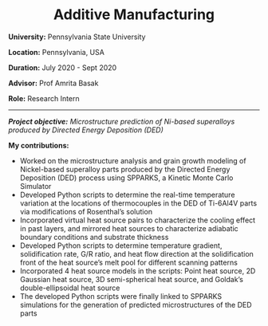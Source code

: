 <h1 align="center">Additive Manufacturing</h1>

**University:** Pennsylvania State University

**Location:** Pennsylvania, USA

**Duration:** July 2020 - Sept 2020

**Advisor:** Prof Amrita Basak

**Role:** Research Intern

---

***Project objective:*** *Microstructure prediction of Ni-based superalloys produced by Directed Energy Deposition (DED)*

**My contributions:**
* Worked on the microstructure analysis and grain growth modeling of Nickel-based superalloy parts produced by the Directed
Energy Deposition (DED) process using SPPARKS, a Kinetic Monte Carlo Simulator
* Developed Python scripts to determine the real-time temperature variation at the locations of thermocouples in the DED of Ti-6Al4V parts via modifications of Rosenthal’s solution
* Incorporated virtual heat source pairs to characterize the cooling effect in past layers, and mirrored heat sources to characterize
adiabatic boundary conditions and substrate thickness
* Developed Python scripts to determine temperature gradient, solidification rate, G/R ratio, and heat flow direction at the
solidification front of the heat source’s melt pool for different scanning patterns
* Incorporated 4 heat source models in the scripts: Point heat source, 2D Gaussian heat source, 3D semi-spherical heat source, and
Goldak’s double-ellipsoidal heat source
* The developed Python scripts were finally linked to SPPARKS simulations for the generation of predicted microstructures of the DED parts
